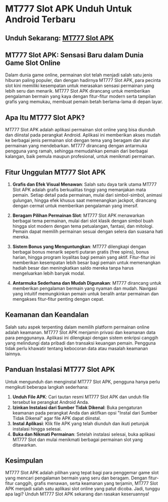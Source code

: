 # MT777 Slot APK Unduh Untuk Android Terbaru

## Unduh Sekarang: [MT777 Slot APK](https://spoo.me/iZf8WP)

## **MT777 Slot APK: Sensasi Baru dalam Dunia Game Slot Online**

Dalam dunia game online, permainan slot telah menjadi salah satu jenis hiburan paling populer, dan dengan hadirnya MT777 Slot APK, para pecinta slot kini memiliki kesempatan untuk merasakan sensasi permainan yang lebih seru dan menarik. MT777 Slot APK dirancang untuk memberikan pengalaman bermain yang kaya dengan fitur-fitur modern serta tampilan grafis yang memukau, membuat pemain betah berlama-lama di depan layar.

## **Apa Itu MT777 Slot APK?**

MT777 Slot APK adalah aplikasi permainan slot online yang bisa diunduh dan diinstal pada perangkat Android. Aplikasi ini memberikan akses mudah ke berbagai jenis permainan slot dengan tema yang beragam dan alur permainan yang mendebarkan. MT777 dirancang dengan antarmuka pengguna yang ramah, sehingga memudahkan pemain dari berbagai kalangan, baik pemula maupun profesional, untuk menikmati permainan.

## **Fitur Unggulan MT777 Slot APK**

1. **Grafis dan Efek Visual Menawan**: Salah satu daya tarik utama MT777 Slot APK adalah grafis berkualitas tinggi yang memanjakan mata pemain. Setiap detail pada permainan, mulai dari simbol-simbol, animasi gulungan, hingga efek khusus saat memenangkan jackpot, dirancang dengan cermat untuk memberikan pengalaman yang imersif.

2. **Beragam Pilihan Permainan Slot**: MT777 Slot APK menawarkan berbagai tema permainan, mulai dari slot klasik dengan simbol buah hingga slot modern dengan tema petualangan, fantasi, dan mitologi. Pemain dapat memilih permainan sesuai dengan selera dan suasana hati mereka.

3. **Sistem Bonus yang Menguntungkan**: MT777 dilengkapi dengan berbagai bonus menarik seperti putaran gratis (free spins), bonus harian, hingga program loyalitas bagi pemain yang aktif. Fitur-fitur ini memberikan kesempatan lebih besar bagi pemain untuk memenangkan hadiah besar dan meningkatkan saldo mereka tanpa harus mengeluarkan lebih banyak modal.

4. **Antarmuka Sederhana dan Mudah Digunakan**: MT777 dirancang untuk memberikan pengalaman bermain yang nyaman dan mudah. Navigasi yang intuitif memungkinkan pemain untuk beralih antar permainan dan mengakses fitur-fitur penting dengan cepat.

## **Keamanan dan Keandalan**

Salah satu aspek terpenting dalam memilih platform permainan online adalah keamanan. MT777 Slot APK menjamin privasi dan keamanan data para penggunanya. Aplikasi ini dilengkapi dengan sistem enkripsi canggih yang melindungi data pribadi dan transaksi keuangan pemain. Pengguna tidak perlu khawatir tentang kebocoran data atau masalah keamanan lainnya.

## **Panduan Instalasi MT777 Slot APK**

Untuk mengunduh dan menginstal MT777 Slot APK, pengguna hanya perlu mengikuti beberapa langkah sederhana:

1. **Unduh File APK**: Cari tautan resmi MT777 Slot APK dan unduh file tersebut ke perangkat Android Anda.
2. **Izinkan Instalasi dari Sumber Tidak Dikenal**: Buka pengaturan keamanan pada perangkat Anda dan aktifkan opsi "Instal dari Sumber Tidak Dikenal" agar file APK dapat diinstal.
3. **Instal Aplikasi**: Klik file APK yang telah diunduh dan ikuti petunjuk instalasi hingga selesai.
4. **Buka dan Nikmati Permainan**: Setelah instalasi selesai, buka aplikasi MT777 Slot dan mulai menikmati berbagai permainan slot yang ditawarkan.

## **Kesimpulan**

MT777 Slot APK adalah pilihan yang tepat bagi para penggemar game slot yang mencari pengalaman bermain yang seru dan beragam. Dengan fitur-fitur canggih, grafis menawan, serta keamanan yang terjamin, MT777 Slot APK menjadi salah satu aplikasi slot online yang patut dicoba. Jadi, tunggu apa lagi? Unduh MT777 Slot APK sekarang dan rasakan keseruannya!
